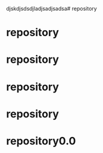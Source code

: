 djskdjsdsdjladjsadjsadsa# repository
# repository
# repository
# repository
# repository
# repository0.0
